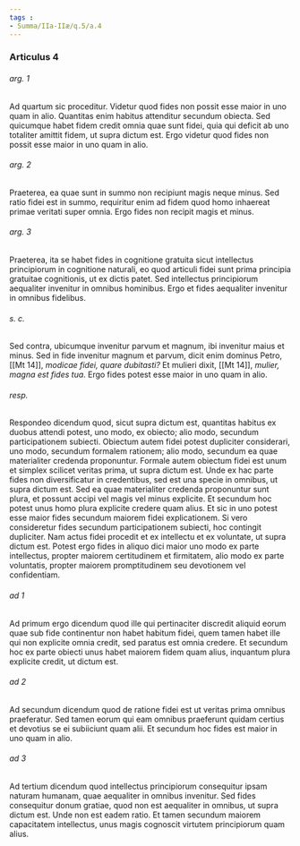 ```yaml
---
tags : 
- Summa/IIa-IIæ/q.5/a.4
---
```


### Articulus 4

###### arg. 1
Ad quartum sic proceditur. Videtur quod fides non possit esse maior in uno quam in alio. Quantitas enim habitus attenditur secundum obiecta. Sed quicumque habet fidem credit omnia quae sunt fidei, quia qui deficit ab uno totaliter amittit fidem, ut supra dictum est. Ergo videtur quod fides non possit esse maior in uno quam in alio.

###### arg. 2
Praeterea, ea quae sunt in summo non recipiunt magis neque minus. Sed ratio fidei est in summo, requiritur enim ad fidem quod homo inhaereat primae veritati super omnia. Ergo fides non recipit magis et minus.

###### arg. 3
Praeterea, ita se habet fides in cognitione gratuita sicut intellectus principiorum in cognitione naturali, eo quod articuli fidei sunt prima principia gratuitae cognitionis, ut ex dictis patet. Sed intellectus principiorum aequaliter invenitur in omnibus hominibus. Ergo et fides aequaliter invenitur in omnibus fidelibus.

###### s. c.
Sed contra, ubicumque invenitur parvum et magnum, ibi invenitur maius et minus. Sed in fide invenitur magnum et parvum, dicit enim dominus Petro, [[Mt 14]], *modicae fidei, quare dubitasti?* Et mulieri dixit, [[Mt 14]], *mulier, magna est fides tua*. Ergo fides potest esse maior in uno quam in alio.

###### resp.
Respondeo dicendum quod, sicut supra dictum est, quantitas habitus ex duobus attendi potest, uno modo, ex obiecto; alio modo, secundum participationem subiecti. Obiectum autem fidei potest dupliciter considerari, uno modo, secundum formalem rationem; alio modo, secundum ea quae materialiter credenda proponuntur. Formale autem obiectum fidei est unum et simplex scilicet veritas prima, ut supra dictum est. Unde ex hac parte fides non diversificatur in credentibus, sed est una specie in omnibus, ut supra dictum est. Sed ea quae materialiter credenda proponuntur sunt plura, et possunt accipi vel magis vel minus explicite. Et secundum hoc potest unus homo plura explicite credere quam alius. Et sic in uno potest esse maior fides secundum maiorem fidei explicationem. Si vero consideretur fides secundum participationem subiecti, hoc contingit dupliciter. Nam actus fidei procedit et ex intellectu et ex voluntate, ut supra dictum est. Potest ergo fides in aliquo dici maior uno modo ex parte intellectus, propter maiorem certitudinem et firmitatem, alio modo ex parte voluntatis, propter maiorem promptitudinem seu devotionem vel confidentiam.

###### ad 1
Ad primum ergo dicendum quod ille qui pertinaciter discredit aliquid eorum quae sub fide continentur non habet habitum fidei, quem tamen habet ille qui non explicite omnia credit, sed paratus est omnia credere. Et secundum hoc ex parte obiecti unus habet maiorem fidem quam alius, inquantum plura explicite credit, ut dictum est.

###### ad 2
Ad secundum dicendum quod de ratione fidei est ut veritas prima omnibus praeferatur. Sed tamen eorum qui eam omnibus praeferunt quidam certius et devotius se ei subiiciunt quam alii. Et secundum hoc fides est maior in uno quam in alio.

###### ad 3
Ad tertium dicendum quod intellectus principiorum consequitur ipsam naturam humanam, quae aequaliter in omnibus invenitur. Sed fides consequitur donum gratiae, quod non est aequaliter in omnibus, ut supra dictum est. Unde non est eadem ratio. Et tamen secundum maiorem capacitatem intellectus, unus magis cognoscit virtutem principiorum quam alius.


